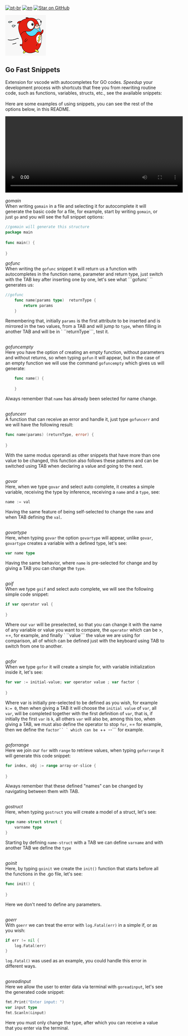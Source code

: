 [![pt-br](https://img.shields.io/badge/language-pt--br-green.svg)](https://github.com/kauemurakami/go-snippets/blob/main/README.pt-br.md)
[![en](https://img.shields.io/badge/language-en-orange.svg)](https://github.com/kauemurakami/go-snippets/blob/main/README.md)
[![Star on GitHub](https://img.shields.io/github/stars/kauemurakami/go-snippets.svg?style=flat&logo=github&colorB=deeppink&label=stars)](https://github.com/kauemurakami/get_snippets_extension)

![](gofast.png) 

## Go Fast Snippets
Extension for vscode with autocompletes for GO codes.
*Speed ​​up* your development process with shortcuts that free you from rewriting routine code, such as functions, variables, structs, etc., see the available snippets:<br/><br/>
Here are some examples of using snippets, you can see the rest of the options below, in this README.<br/>  

<video width="560" height="240" controls>
  <source src="./preview.mp4" type="video/mp4">
  Your browser does not support the video tag.
</video><br/>


*gomain*  
When writing ```gomain``` in a file and selecting it for autocomplete it will generate the basic code for a file, for example, start by writing ```gomain```, or just ```go``` and you will see the full snippet options:  
```go
//gomain will generate this structure
package main

func main() {
	
}
```  
*gofunc*  
When writing the ```gofunc``` snippet it will return us a function with autocompletes in the function name, parameter and return type, just switch with the TAB key after inserting one by one, let's see what ```gofunc` `` generates us:  
```go
//gofunc
	func name(params type)  returnType {
		return params
	}
```
Remembering that, initially ```params``` is the first attribute to be inserted and is mirrored in the two values, from a TAB and will jump to ```type```, when filling in another TAB and will be in ` ``returnType```, test it.<br/><br/>

*gofuncempty*  
Here you have the option of creating an empty function, without parameters and without returns, so when typing ```gofun``` it will appear, but in the case of an empty function we will use the command ```gofuncempty``` which gives us will generate:  
```go
	func name() {
			
	}
```
Always remember that ```name``` has already been selected for name change.<br/><br/>

*gofuncerr*  
A function that can receive an error and handle it, just type ```gofuncerr``` and we will have the following result:
```go
func name(params) (returnType, error) {
	
}
```
With the same modus operandi as other snippets that have more than one value to be changed, this function also follows these patterns and can be switched using TAB when declaring a value and going to the next.<br/><br/>

*govar*  
Here, when we type ```govar``` and select auto complete, it creates a simple variable, receiving the type by inference, receiving a ```name``` and a ```type```, see:  
```go
name := val
```
Having the same feature of being self-selected to change the ```name``` and when TAB defining the ```val```.<br/><br/>

*govartype*  
Here, when typing ```govar``` the option ```govartype``` will appear, unlike ```govar```, ```govartype``` creates a variable with a defined type, let's see:  
```go
var name type
```
Having the same behavior, where ```name``` is pre-selected for change and by giving a TAB you can change the ```type```.<br/><br/>

*goif*  
When we type ```goif``` and select auto complete, we will see the following simple code snippet:  
```go
if var operator val {

}
```
Where our ```var``` will be preselected, so that you can change it with the name of any variable or value you want to compare, the ```operator``` which can be >, ==, for example, and finally ` ``value``` the value we are using for comparison, all of which can be defined just with the keyboard using TAB to switch from one to another.<br/><br/>

*gofor*  
When we type ```gofor``` it will create a simple for, with variable initialization inside it, let's see:  
```go
for var := initial-value; var operator value ; var factor {
 
}
```
Where var is initially pre-selected to be defined as you wish, for example ```k:= 0```, then when giving a TAB it will choose the ```initial value``` of ```var```, all ```var```, will be completed together with the first definition of ```var```, that is, if initially the first ```var``` is ```k```, all others ```var``` will also be, among this too, when giving a TAB, we must also define the operator to stop ```for```, == for example, then we define the ```factor`` ` which can be ```++``` ```--``` for example.<br/><br/> 

*goforrange*  
Here we join our ```for``` with ```range``` to retrieve values, when typing ```goforrange``` it will generate this code snippet:  
```go
for index, obj := range array-or-slice {
				
}
```
Always remember that these defined "names" can be changed by navigating between them with TAB.<br/><br/>

*gostruct*  
Here, when typing ```gostruct``` you will create a model of a struct, let's see:  
```go
type name-struct struct {
	varname type
}
```
Starting by defining ```name-struct``` with a TAB we can define ```varname``` and with another TAB we define the ```type```<br/><br/>

*goinit*  
Here, by typing ```goinit``` we create the ```init()``` function that starts before all the functions in the .go file, let's see:  
```go
func init() {
			
}
```
Here we don't need to define any parameters.<br/><br/>

*goerr*  
With ````goerr```` we can treat the error with ```log.Fatal(err)``` in a simple if, or as you wish:  
```go
if err != nil {
	log.Fatal(err)
}
```
```log.Fatal()``` was used as an example, you could handle this error in different ways.<br/><br/>

*goreadinput*  
Here we allow the user to enter data via terminal with ```goreadinput```, let's see the generated code snippet:  
```go
fmt.Print("Enter input: ")
var input type
fmt.Scanln(&input)
```
Here you must only change the type, after which you can receive a value that you enter via the terminal.

